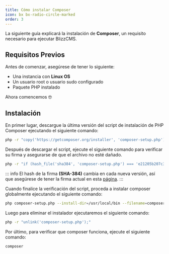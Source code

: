 ```yaml
---
title: Cómo instalar Composer
icon: bx bx-radio-circle-marked
order: 3
---
```


La siguiente guía explicará la instalación de **Composer**, un requisito necesario para ejecutar BlizzCMS.

## Requisitos Previos

Antes de comenzar, asegúrese de tener lo siguiente:

- Una instancia con **Linux OS**
- Un usuario root o usuario sudo configurado
- Paquete PHP instalado

Ahora comencemos :nerd_face:

## Instalación

En primer lugar, descargue la última versión del script de instalación de PHP Composer ejecutando el siguiente comando:

```bash
php -r "copy('https://getcomposer.org/installer', 'composer-setup.php');"
```

Después de descargar el script, ejecute el siguiente comando para verificar su firma y asegurarse de que el archivo no esté dañado.

```bash
php -r "if (hash_file('sha384', 'composer-setup.php') === 'e21205b207c3ff031906575712edab6f13eb0b361f2085f1f1237b7126d785e826a450292b6cfd1d64d92e6563bbde02') { echo 'Installer verified'; } else { echo 'Installer corrupt'; unlink('composer-setup.php'); } echo PHP_EOL;"
```

::: info
El hash de la firma **(SHA-384)** cambia en cada nueva versión, así que asegúrese de tener la firma actual en esta [página](https://composer.github.io/pubkeys.html).
:::

Cuando finalice la verificación del script, proceda a instalar composer globalmente ejecutando el siguiente comando:

```bash
php composer-setup.php --install-dir=/usr/local/bin --filename=composer
```

Luego para eliminar el instalador ejecutaremos el siguiente comando:

```bash
php -r "unlink('composer-setup.php');"
```

Por último, para verificar que composer funciona, ejecute el siguiente comando:

```bash
composer
```
